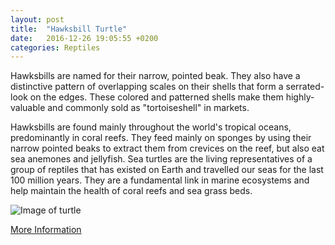 ```yaml
---
layout: post
title:  "Hawksbill Turtle"
date:   2016-12-26 19:05:55 +0200
categories: Reptiles
---
```



Hawksbills are named for their narrow, pointed beak. They also have a distinctive pattern of overlapping scales on their shells that form a serrated-look on the edges. These colored and patterned shells make them highly-valuable and commonly sold as "tortoiseshell" in markets.

Hawksbills are found mainly throughout the world's tropical oceans, predominantly in coral reefs. They feed mainly on sponges by using their narrow pointed beaks to extract them from crevices on the reef, but also eat sea anemones and jellyfish. Sea turtles are the living representatives of a group of reptiles that has existed on Earth and travelled our seas for the last 100 million years. They are a fundamental link in marine ecosystems and help maintain the health of coral reefs and sea grass beds.

![Image of turtle](https://c402277.ssl.cf1.rackcdn.com/photos/167/images/hero_full/MID_225023-circle-hawksbill-turtle.jpg?1345565600)

[More Information][tur]

[tur]: https://www.worldwildlife.org/species/hawksbill-turtle
